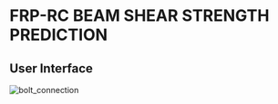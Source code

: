 # FRP-RC BEAM SHEAR STRENGTH PREDICTION
## User Interface
![bolt_connection](https://user-images.githubusercontent.com/43680716/93233850-61259300-f79d-11ea-9a7b-87a0ac2d646a.png)

